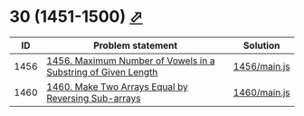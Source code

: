 # 30 (1451-1500) [⬀](https://leetcode.com/problemset/all/#page-30)


| ID   | Problem statement                                                                                                                                       | Solution                     |
|------|---------------------------------------------------------------------------------------------------------------------------------------------------------|------------------------------|
| 1456 | [1456. Maximum Number of Vowels in a Substring of Given Length](https://leetcode.com/problems/maximum-number-of-vowels-in-a-substring-of-given-length/) | [1456/main.js](1456/main.js) |
| 1460 | [1460. Make Two Arrays Equal by Reversing Sub-arrays](https://leetcode.com/problems/make-two-arrays-equal-by-reversing-sub-arrays/)                     | [1460/main.js](1460/main.js) |

